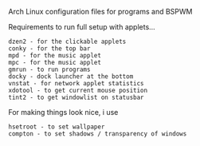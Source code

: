 Arch Linux configuration files for programs and BSPWM

Requirements to run full setup with applets...

    dzen2 - for the clickable applets
    conky - for the top bar
    mpd - for the music applet
    mpc - for the music applet
    gmrun - to run programs
    docky - dock launcher at the bottom
    vnstat - for network applet statistics
    xdotool - to get current mouse position
    tint2 - to get windowlist on statusbar

For making things look nice, i use

    hsetroot - to set wallpaper
    compton - to set shadows / transparency of windows

